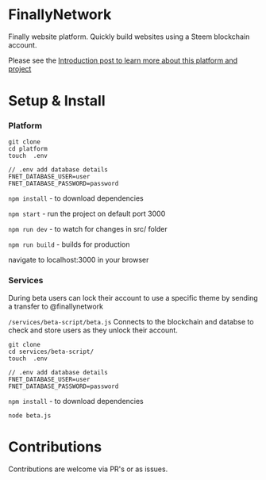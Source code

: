 # FinallyNetwork

Finally website platform. Quickly build websites using a Steem blockchain account.

Please see the [Introduction post to learn more about this platform and project]()

# Setup & Install

### Platform

```
git clone
cd platform
touch  .env
```

```
// .env add database details
FNET_DATABASE_USER=user
FNET_DATABASE_PASSWORD=password
```

`npm install` - to download dependencies

`npm start` - run the project on default port 3000

`npm run dev` - to watch for changes in src/ folder

`npm run build` - builds for production

navigate to localhost:3000 in your browser

### Services
During beta users can lock their account to use a specific theme by sending a transfer to @finallynetwork

`/services/beta-script/beta.js`
Connects to the blockchain and databse to check and store users as they unlock their account.

```
git clone
cd services/beta-script/
touch  .env
```

```
// .env add database details
FNET_DATABASE_USER=user
FNET_DATABASE_PASSWORD=password
```
`npm install` - to download dependencies

`node beta.js`

# Contributions

 Contributions are welcome via PR's or as issues.
